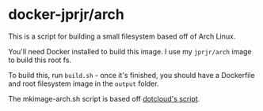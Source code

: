 # docker-jprjr/arch

This is a script for building a small filesystem based off of Arch Linux.

You'll need Docker installed to build this image. I use my `jprjr/arch` image to
build this root fs.

To build this, run `build.sh` - once it's finished, you should have a Dockerfile
and root filesystem image in the `output` folder.

The mkimage-arch.sh script is based off [dotcloud's script](https://github.com/dotcloud/docker/blob/master/contrib/mkimage-arch.sh).

